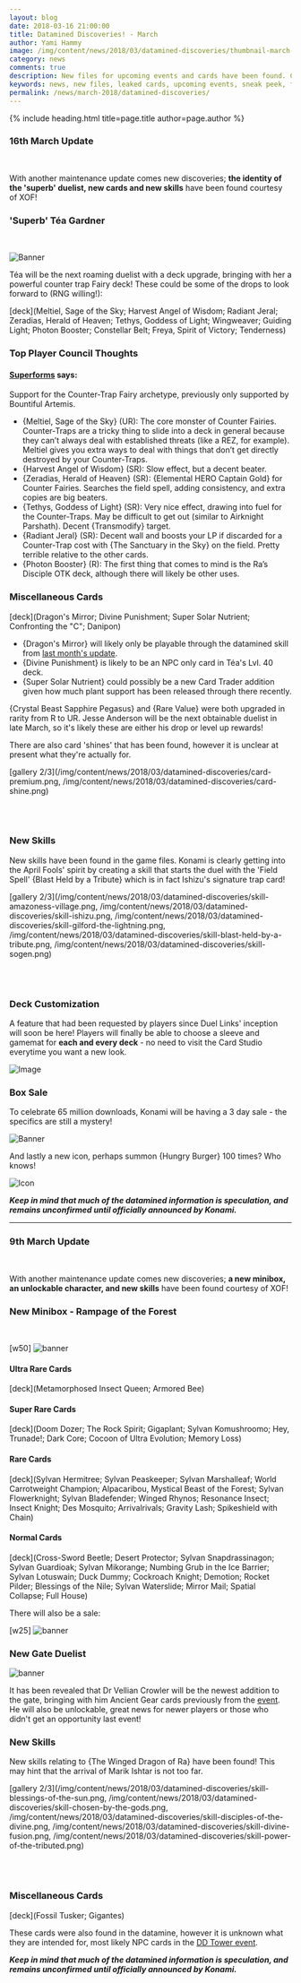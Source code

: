 ```yaml
---
layout: blog
date: 2018-03-16 21:00:00
title: Datamined Discoveries! - March
author: Yami Hammy
image: /img/content/news/2018/03/datamined-discoveries/thumbnail-march-16.jpg
category: news
comments: true
description: New files for upcoming events and cards have been found. Check here to get a sneak peek of what we can expect in future updates!
keywords: news, new files, leaked cards, upcoming events, sneak peek, future updates, datamine, leaks, ra, minibox, crowler, gate, the winged dragon of ra, rampage of the forest, ancient gears, tea, téa, superb, fairy, skills, gamemats
permalink: /news/march-2018/datamined-discoveries/
---
```


{% include heading.html title=page.title author=page.author %}

### 16th March Update

<br>

With another maintenance update comes new discoveries; **the identity of the 'superb' duelist, new cards and new skills** have been found courtesy of XOF!

### 'Superb' Téa Gardner

<br>

![Banner](/img/content/news/2018/03/datamined-discoveries/banner-tea-event.png)

Téa will be the next roaming duelist with a deck upgrade, bringing with her a powerful counter trap Fairy deck! These could be some of the drops to look forward to (RNG willing!): 

[deck](Meltiel, Sage of the Sky; Harvest Angel of Wisdom; Radiant Jeral; Zeradias, Herald of Heaven; Tethys, Goddess of Light; Wingweaver; Guiding Light; Photon Booster; Constellar Belt; Freya, Spirit of Victory; Tenderness)

### Top Player Council Thoughts

#### **[Superforms](/authors/superforms/)** says: 

Support for the Counter-Trap Fairy archetype, previously only supported by Bountiful Artemis.
- {Meltiel, Sage of the Sky} (UR): The core monster of Counter Fairies. Counter-Traps are a tricky thing to slide into a deck in general because they can’t always deal with established threats (like a REZ, for example). Meltiel gives you extra ways to deal with things that don’t get directly destroyed by your Counter-Traps.
- {Harvest Angel of Wisdom} (SR): Slow effect, but a decent beater.
- {Zeradias, Herald of Heaven} (SR): {Elemental HERO Captain Gold} for Counter Fairies. Searches the field spell, adding consistency, and extra copies are big beaters.
- {Tethys, Goddess of Light} (SR): Very nice effect, drawing into fuel for the Counter-Traps. May be difficult to get out (similar to Airknight Parshath). Decent {Transmodify} target.
- {Radiant Jeral} (SR): Decent wall and boosts your LP if discarded for a Counter-Trap cost with {The Sanctuary in the Sky} on the field. Pretty terrible relative to the other cards.
- {Photon Booster} (R): The first thing that comes to mind is the Ra’s Disciple OTK deck, although there will likely be other uses.

### Miscellaneous Cards

[deck](Dragon's Mirror; Divine Punishment; Super Solar Nutrient; Confronting the "C"; Danipon)

- {Dragon's Mirror} will likely only be playable through the datamined skill from [last month's update](/news/february-2018/datamined-discoveries/#structure-decks). 
- {Divine Punishment} is likely to be an NPC only card in Téa's Lvl. 40 deck. 
- {Super Solar Nutrient} could possibly be a new Card Trader addition given how much plant support has been released through there recently.

{Crystal Beast Sapphire Pegasus} and {Rare Value} were both upgraded in rarity from R to UR. Jesse Anderson will be the next obtainable duelist in late March, so it's likely these are either his drop or level up rewards! 

There are also card 'shines' that has been found, however it is unclear at present what they're actually for.

[gallery 2/3](/img/content/news/2018/03/datamined-discoveries/card-premium.png, /img/content/news/2018/03/datamined-discoveries/card-shine.png)

<br>
<br>

### New Skills

New skills have been found in the game files. Konami is clearly getting into the April Fools' spirit by creating a skill that starts the duel with the 'Field Spell' {Blast Held by a Tribute} which is in fact Ishizu's signature trap card!

[gallery 2/3](/img/content/news/2018/03/datamined-discoveries/skill-amazoness-village.png, /img/content/news/2018/03/datamined-discoveries/skill-ishizu.png, /img/content/news/2018/03/datamined-discoveries/skill-gilford-the-lightning.png, /img/content/news/2018/03/datamined-discoveries/skill-blast-held-by-a-tribute.png, /img/content/news/2018/03/datamined-discoveries/skill-sogen.png)

<br>
<br>

### Deck Customization
A feature that had been requested by players since Duel Links' inception will soon be here! Players will finally be able to choose a sleeve and gamemat for **each and every deck** - no need to visit the Card Studio everytime you want a new look.

![Image](/img/content/news/2018/03/datamined-discoveries/customization.png)

### Box Sale
To celebrate 65 million downloads, Konami will be having a 3 day sale - the specifics are still a mystery!

![Banner](/img/content/news/2018/03/datamined-discoveries/banner-sale.png)

And lastly a new icon, perhaps summon {Hungry Burger} 100 times? Who knows!

![Icon](/img/content/news/2018/03/datamined-discoveries/icon.png)

***Keep in mind that much of the datamined information is speculation, and remains unconfirmed until officially announced by Konami.***

---

### 9th March Update

<br>

With another maintenance update comes new discoveries; **a new minibox, an unlockable character, and new skills** have been found courtesy of XOF!

### New Minibox - Rampage of the Forest

<br>

[w50]
![banner](/img/content/news/2018/03/datamined-discoveries/banner-minibox.png)

#### Ultra Rare Cards
[deck](Metamorphosed Insect Queen; Armored Bee)

#### Super Rare Cards
[deck](Doom Dozer; The Rock Spirit; Gigaplant; Sylvan Komushroomo; Hey, Trunade!; Dark Core; Cocoon of Ultra Evolution; Memory Loss)

#### Rare Cards
[deck](Sylvan Hermitree; Sylvan Peaskeeper; Sylvan Marshalleaf; World Carrotweight Champion; Alpacaribou, Mystical Beast of the Forest; Sylvan Flowerknight; Sylvan Bladefender; Winged Rhynos; Resonance Insect; Insect Knight; Des Mosquito; Arrivalrivals; Gravity Lash; Spikeshield with Chain)

#### Normal Cards
[deck](Cross-Sword Beetle; Desert Protector; Sylvan Snapdrassinagon; Sylvan Guardioak; Sylvan Mikorange; Numbing Grub in the Ice Barrier; Sylvan Lotuswain; Duck Dummy; Cockroach Knight; Demotion; Rocket Pilder; Blessings of the Nile; Sylvan Waterslide; Mirror Mail; Spatial Collapse; Full House)

There will also be a sale:

[w25]
![banner](/img/content/news/2018/03/datamined-discoveries/minibox-sale.png)

### New Gate Duelist

![banner](/img/content/news/2018/03/datamined-discoveries/banner-dr-crowler-at-the-gate.png)

It has been revealed that Dr Vellian Crowler will be the newest addition to the gate, bringing with him Ancient Gear cards previously from the [event](/events/february-2018/dr-vellian-crowlers-tricky-tests/). He will also be unlockable, great news for newer players or those who didn't get an opportunity last event! 

### New Skills

New skills relating to {The Winged Dragon of Ra} have been found! This may hint that the arrival of Marik Ishtar is not too far.

[gallery 2/3](/img/content/news/2018/03/datamined-discoveries/skill-blessings-of-the-sun.png, /img/content/news/2018/03/datamined-discoveries/skill-chosen-by-the-gods.png, /img/content/news/2018/03/datamined-discoveries/skill-disciples-of-the-divine.png, /img/content/news/2018/03/datamined-discoveries/skill-divine-fusion.png, /img/content/news/2018/03/datamined-discoveries/skill-power-of-the-tributed.png)

<br>
<br>

### Miscellaneous Cards

[deck](Fossil Tusker; Gigantes)

These cards were also found in the datamine, however it is unknown what they are intended for, most likely NPC cards in the [DD Tower event](/events/march-2018/dd-tower-wind-and-earth-dimension/).

***Keep in mind that much of the datamined information is speculation, and remains unconfirmed until officially announced by Konami.***